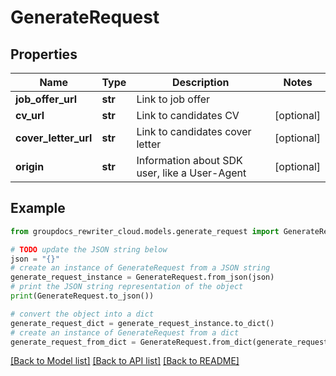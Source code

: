 # GenerateRequest


## Properties

Name | Type | Description | Notes
------------ | ------------- | ------------- | -------------
**job_offer_url** | **str** | Link to job offer | 
**cv_url** | **str** | Link to candidates CV | [optional] 
**cover_letter_url** | **str** | Link to candidates cover letter | [optional] 
**origin** | **str** | Information about SDK user, like a User-Agent | [optional] 

## Example

```python
from groupdocs_rewriter_cloud.models.generate_request import GenerateRequest

# TODO update the JSON string below
json = "{}"
# create an instance of GenerateRequest from a JSON string
generate_request_instance = GenerateRequest.from_json(json)
# print the JSON string representation of the object
print(GenerateRequest.to_json())

# convert the object into a dict
generate_request_dict = generate_request_instance.to_dict()
# create an instance of GenerateRequest from a dict
generate_request_from_dict = GenerateRequest.from_dict(generate_request_dict)
```
[[Back to Model list]](../README.md#documentation-for-models) [[Back to API list]](../README.md#documentation-for-api-endpoints) [[Back to README]](../README.md)


